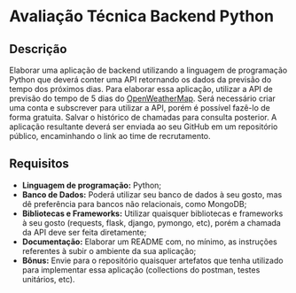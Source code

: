 # Avaliação Técnica Backend Python

## Descrição
Elaborar uma aplicação de backend utilizando a linguagem de programação Python que deverá conter uma API retornando os dados da previsão do tempo dos próximos dias. Para elaborar essa aplicação, utilizar a API de previsão do tempo de 5 dias do [OpenWeatherMap](https://openweathermap.org/). Será necessário criar uma conta e subscrever para utilizar a API, porém é possível fazê-lo de forma gratuita. Salvar o histórico de chamadas para consulta posterior. A aplicação resultante deverá ser enviada ao seu GitHub em um repositório público, encaminhando o link ao time de recrutamento.

## Requisitos
- **Linguagem de programação:** Python;
- **Banco de Dados:** Poderá utilizar seu banco de dados à seu gosto, mas dê preferência para bancos não relacionais, como MongoDB;
- **Bibliotecas e Frameworks:** Utilizar quaisquer bibliotecas e frameworks à seu gosto (requests, flask, django, pymongo, etc), porém a chamada da API deve ser feita diretamente;
- **Documentação:** Elaborar um README com, no mínimo, as instruções referentes à subir o ambiente da sua aplicação;
- **Bônus:** Envie para o repositório quaisquer artefatos que tenha utilizado para implementar essa aplicação (collections do postman, testes unitários, etc).

